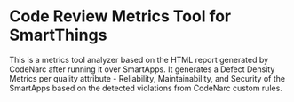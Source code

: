 # Code Review Metrics Tool for SmartThings
This is a metrics tool analyzer based on the HTML report generated by CodeNarc after running it over SmartApps.
It generates a Defect Density Metrics per quality attribute - Reliability, Maintainability, and Security of the SmartApps based on the detected violations from CodeNarc custom rules.

